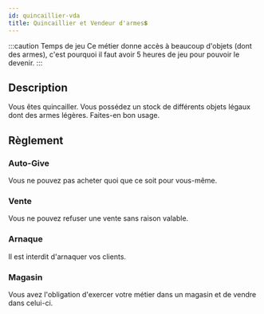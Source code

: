 ```yaml
---
id: quincaillier-vda
title: Quincaillier et Vendeur d'armes💲
---
```


:::caution Temps de jeu
Ce métier donne accès à beaucoup d'objets (dont des armes), c'est pourquoi il faut avoir 5 heures de jeu pour pouvoir le devenir.
:::

## Description
Vous êtes quincailler. Vous possédez un stock de différents objets légaux dont des armes légères. Faites-en bon usage.

## Règlement

### Auto-Give
Vous ne pouvez pas acheter quoi que ce soit pour vous-même.

### Vente
Vous ne pouvez refuser une vente sans raison valable.

### Arnaque
Il est interdit d'arnaquer vos clients.

### Magasin
Vous avez l'obligation d'exercer votre métier dans un magasin et de vendre dans celui-ci.